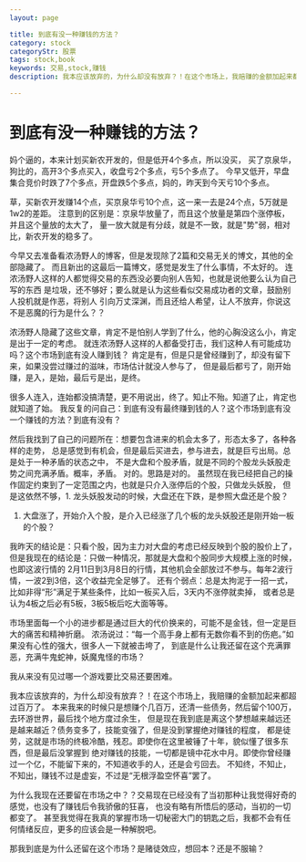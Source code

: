 ```yaml
---
layout: page

title: 到底有没一种赚钱的方法？
category: stock 
categoryStr: 股票 
tags: stock,book 
keywords: 交易,stock,赚钱 
description: 我本应该放弃的，为什么却没有放弃？！在这个市场上，我赔赚的金额加起来都超过百万了。本来我来的时候只是想赚个几百万，还清一些债务，然后  留个100万，去环游世界，最后找个地方度过余生，   

---
```



# 到底有没一种赚钱的方法？

妈个逼的，本来计划买新农开发的，但是低开4个多点，所以没买，
买了京泉华，狗比的，高开3个多点买入，收盘亏2个多点，亏5个多点了。
今早又低开，早盘集合竞价时跌了7个多点，开盘跌5个多点，妈的，昨天到今天亏10个多点。

草，买新农开发赚14个点，买京泉华亏10个点，这一来一去是24个点，5万就是1w2的差距。
注意到的区别是：京泉华放量了，而且这个放量是第四个涨停板，并且这个量放的太大了，
量一放大就是有分歧，就是不一致，就是"势"弱，相对比，新农开发的稳多了。

今早又去准备看浓汤野人的博客，但是发现除了2篇和交易无关的博文，其他的全部隐藏了。
而且新出的这最后一篇博文，感觉是发生了什么事情，不太好的。
连浓汤野人这样的人都觉得交易的东西没必要向别人告知，也就是说他要么认为自己写的东西
是垃圾，还不够好；要么就是认为这些看似交易成功者的文章，鼓励别人投机就是作恶，将别人
引向万丈深渊，而且还给人希望，让人不放弃，你说这不是恶魔的行为是什么？？

浓汤野人隐藏了这些文章，肯定不是怕别人学到了什么，他的心胸没这么小，肯定是出于一定的考虑。
就连浓汤野人这样的人都备受打击，我们这种人有可能成功吗？这个市场到底有没人赚到钱？
肯定是有，但是只是曾经赚到了，却没有留下来，如果没尝过赚过的滋味，市场估计就没人参与了，
但是最后都亏了，刚开始赚，是入，是始，最后亏是出，是终。

很多人连入，连始都没搞清楚，更不用说出，终了。知止不殆。知道了止，肯定也就知道了始。
我反复的问自己：到底有没有最终赚到钱的人？这个市场到底有没一个赚钱的方法？到底有没有？

然后我找到了自己的问题所在：想要包含进来的机会太多了，形态太多了，各种各样的走势，
总是感觉到有机会，但是最后买进去，参与进去，就是巨亏出局。总是处于一种矛盾的状态之中，
不是大盘和个股矛盾，就是不同的个股龙头妖股走势之间充满矛盾。概率，矛盾。
对的。思路是对的。
虽然现在我已经把自己的操作固定约束到了一定范围之内，也就是只介入涨停后的个股，只做龙头妖股，
但是这依然不够，1. 龙头妖股发动的时候，大盘还在下跌，是参照大盘还是个股？

1.  大盘涨了，开始介入个股，是介入已经涨了几个板的龙头妖股还是刚开始一板的个股？

我昨天的结论是：只看个股，因为主力对大盘的考虑已经反映到个股的股价上了，
但是我现在的结论是：只做一种情况，那就是大盘和个股同步大规模上涨的时候，也即这波行情的
2月11日到3月8日的行情，其他机会全部放过不参与。每年2波行情，一波2到3倍，这个收益完全足够了。
还有个弱点：总是太拘泥于一招一式，比如非得“形”满足于某些条件，比如一板买入后，3天内不涨停就卖掉，
或者总是认为4板之后必有5板，3板5板后吃大面等等。

市场里面每一个小的进步都是通过巨大的代价换来的，可能不是金钱，但一定是巨大的痛苦和精神折磨。
浓汤说过：“每一个高手身上都有无数你看不到的伤疤。”如果没有心性的强大，很多人一下就被击垮了，
到底是什么让我还留在这个充满罪恶，充满牛鬼蛇神，妖魔鬼怪的市场？

我从来没有见过哪一个游戏要比交易还要困难。

我本应该放弃的，为什么却没有放弃？！在这个市场上，我赔赚的金额加起来都超过百万了。
本来我来的时候只是想赚个几百万，还清一些债务，然后留个100万，去环游世界，最后找个地方度过余生，
但是现在我到底是离这个梦想越来越远还是越来越近？债务变多了，技能变强了，但是没到掌握绝对赚钱的程度，
都是徒劳，这就是市场的终极冷酷，残忍。即使你在这里被锤了十年，貌似懂了很多东西，但是最后没掌握到
绝对赚钱的技能，一切都是镜中花水中月。即使你曾经赚过一个亿，不能留下来的，不知道收手的人，还是会亏回去。
不知终，不知止，不知出，赚钱不过是虚妄，不过是“无根浮盈空怀喜”罢了。

为什么我现在还要留在市场之中？？交易现在已经没有了当初那种让我觉得好奇的感觉，也没有了赚钱后令我骄傲的狂喜，
也没有略有所悟后的感动，当初的一切都变了。
甚至我觉得在我真的掌握市场一切秘密大门的钥匙之后，我都不会有任何情绪反应，更多的应该会是一种解脱吧。

那我到底是为什么还留在这个市场？是赌徒效应，想回本？还是不服输？

